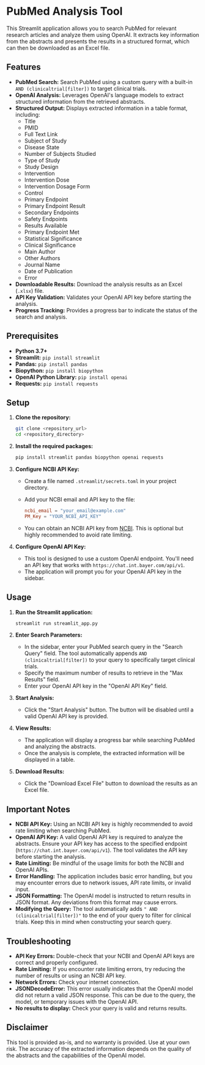 # PubMed Analysis Tool

This Streamlit application allows you to search PubMed for relevant research articles and analyze them using OpenAI. It extracts key information from the abstracts and presents the results in a structured format, which can then be downloaded as an Excel file.

## Features

*   **PubMed Search:**  Search PubMed using a custom query with a built-in `AND (clinicaltrial[filter])` to target clinical trials.
*   **OpenAI Analysis:** Leverages OpenAI's language models to extract structured information from the retrieved abstracts.
*   **Structured Output:**  Displays extracted information in a table format, including:
    *   Title
    *   PMID
    *   Full Text Link
    *   Subject of Study
    *   Disease State
    *   Number of Subjects Studied
    *   Type of Study
    *   Study Design
    *   Intervention
    *   Intervention Dose
    *   Intervention Dosage Form
    *   Control
    *   Primary Endpoint
    *   Primary Endpoint Result
    *   Secondary Endpoints
    *   Safety Endpoints
    *   Results Available
    *   Primary Endpoint Met
    *   Statistical Significance
    *   Clinical Significance
    *   Main Author
    *   Other Authors
    *   Journal Name
    *   Date of Publication
    *   Error
*   **Downloadable Results:**  Download the analysis results as an Excel (`.xlsx`) file.
*   **API Key Validation:** Validates your OpenAI API key before starting the analysis.
*   **Progress Tracking:**  Provides a progress bar to indicate the status of the search and analysis.

## Prerequisites

*   **Python 3.7+**
*   **Streamlit:** `pip install streamlit`
*   **Pandas:** `pip install pandas`
*   **Biopython:** `pip install biopython`
*   **OpenAI Python Library:** `pip install openai`
*   **Requests:** `pip install requests`

## Setup

1.  **Clone the repository:**

    ```bash
    git clone <repository_url>
    cd <repository_directory>
    ```

2.  **Install the required packages:**

    ```bash
    pip install streamlit pandas biopython openai requests
    ```

3.  **Configure NCBI API Key:**

    *   Create a file named `.streamlit/secrets.toml` in your project directory.
    *   Add your NCBI email and API key to the file:

        ```toml
        ncbi_email = "your_email@example.com"
        PM_Key = "YOUR_NCBI_API_KEY"
        ```

    *   You can obtain an NCBI API key from [NCBI](https://www.ncbi.nlm.nih.gov/account/settings/). This is optional but highly recommended to avoid rate limiting.

4.  **Configure OpenAI API Key:**

    *   This tool is designed to use a custom OpenAI endpoint. You'll need an API key that works with `https://chat.int.bayer.com/api/v1`.
    *   The application will prompt you for your OpenAI API key in the sidebar.

## Usage

1.  **Run the Streamlit application:**

    ```bash
    streamlit run streamlit_app.py
    ```


2.  **Enter Search Parameters:**

    *   In the sidebar, enter your PubMed search query in the "Search Query" field.  The tool automatically appends `AND (clinicaltrial[filter])` to your query to specifically target clinical trials.
    *   Specify the maximum number of results to retrieve in the "Max Results" field.
    *   Enter your OpenAI API key in the "OpenAI API Key" field.

3.  **Start Analysis:**

    *   Click the "Start Analysis" button.  The button will be disabled until a valid OpenAI API key is provided.

4.  **View Results:**

    *   The application will display a progress bar while searching PubMed and analyzing the abstracts.
    *   Once the analysis is complete, the extracted information will be displayed in a table.

5.  **Download Results:**

    *   Click the "Download Excel File" button to download the results as an Excel file.

## Important Notes

*   **NCBI API Key:**  Using an NCBI API key is highly recommended to avoid rate limiting when searching PubMed.
*   **OpenAI API Key:**  A valid OpenAI API key is required to analyze the abstracts. Ensure your API key has access to the specified endpoint (`https://chat.int.bayer.com/api/v1`). The tool validates the API key before starting the analysis.
*   **Rate Limiting:**  Be mindful of the usage limits for both the NCBI and OpenAI APIs.
*   **Error Handling:**  The application includes basic error handling, but you may encounter errors due to network issues, API rate limits, or invalid input.
*   **JSON Formatting:** The OpenAI model is instructed to return results in JSON format. Any deviations from this format may cause errors.
*   **Modifying the Query:** The tool automatically adds `" AND (clinicaltrial[filter])"` to the end of your query to filter for clinical trials.  Keep this in mind when constructing your search query.

## Troubleshooting

*   **API Key Errors:**  Double-check that your NCBI and OpenAI API keys are correct and properly configured.
*   **Rate Limiting:**  If you encounter rate limiting errors, try reducing the number of results or using an NCBI API key.
*   **Network Errors:**  Check your internet connection.
*   **JSONDecodeError:** This error usually indicates that the OpenAI model did not return a valid JSON response.  This can be due to the query, the model, or temporary issues with the OpenAI API.
*   **No results to display:** Check your query is valid and returns results.

## Disclaimer

This tool is provided as-is, and no warranty is provided. Use at your own risk. The accuracy of the extracted information depends on the quality of the abstracts and the capabilities of the OpenAI model.
